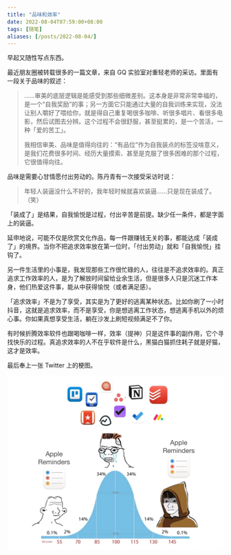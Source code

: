 ```yaml
---
title: "品味和效率"
date: 2022-08-04T07:59:00+08:00
tags: [随笔]
aliases: [/posts/2022-08-04/]
---
```


早起又随性写点东西。

最近朋友圈被转载很多的一篇文章，来自 GQ 实验室对重轻老师的采访。里面有一段关于品味的叙述：

> ……审美的底层逻辑是能感受到那些细微差别。这本身是非常非常幸福的，是一个“自我奖励”的事；另一方面它只能通过大量的自我训练来实现，没法让别人嚼好了喂给你，就是得自己重复喝很多咖啡、听很多唱片、看很多电影，然后试图去分辨。这个过程不会很舒服，甚至挺累的，是一个苦活，一种「爱的苦工」。
>
> 我相信审美、品味是值得向往的：“有品位”作为自我装点的标签没啥意义，是我们花费很多时间、经历大量摸索、甚至是克服了很多困难的那个过程，它很值得向往。

品味是需要心甘情愿付出劳动的。陈丹青有一次接受采访时说：

> 年轻人装逼没什么不好的，我年轻时候就喜欢装逼……只是现在装成了。（笑）

「装成了」是结果，自我愉悦是过程，付出辛苦是前提。缺少任一条件，都是字面上的装逼。

延申地说，可能不仅是欣赏文化作品，每一件跟赚钱无关的事，都能达成「装成了」的境界。当你不把追求效率放在第一位时，「付出劳动」就和「自我愉悦」挂钩了。

另一件生活里的小事是，我发现那些工作很忙碌的人，往往是不追求效率的。真正追求工作效率的人，是为了解放时间留给业余生活，但是很多人只是沉迷工作本身，他们热爱这件事，能从中获得愉悦（或者满足感）。

「追求效率」不是为了享受，其实是为了更好的逃离某种状态。比如你刷了一小时抖音，这就是追求效率，而不是享受，你是想逃离工作状态，想逃离手机以外的烦心事。你如果真想享受生活，躺在沙发上刷短视频满足不了你。

有时候折腾效率软件也跟喝咖啡一样，效率（提神）只是这件事的副作用，它个寻找快乐的过程。真追求效率的人不在乎软件是什么，黑猫白猫抓住耗子就是好猫，这才是效率。

最后奉上一张 Twitter 上的梗图。

![](images/529f94b3bfab914f272c3a51adcd83e.jpg)
